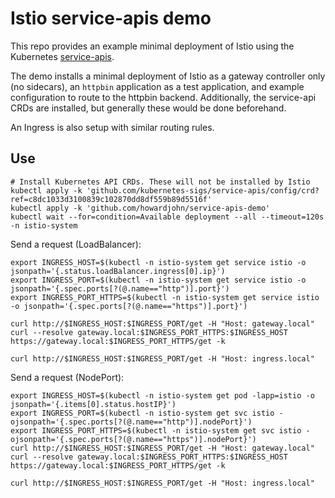 # Istio service-apis demo

This repo provides an example minimal deployment of Istio using the Kubernetes [service-apis](https://github.com/kubernetes-sigs/service-apis).

The demo installs a minimal deployment of Istio as a gateway controller only (no sidecars), an `httpbin` application as a test application, and example configuration to route to the httpbin backend. Additionally, the service-api CRDs are installed, but generally these would be done beforehand.

An Ingress is also setup with similar routing rules.

## Use

```
# Install Kubernetes API CRDs. These will not be installed by Istio
kubectl apply -k 'github.com/kubernetes-sigs/service-apis/config/crd?ref=c8dc1033d3100839c102870dd8df559b89d5516f'
kubectl apply -k 'github.com/howardjohn/service-apis-demo'
kubectl wait --for=condition=Available deployment --all --timeout=120s -n istio-system
```

Send a request (LoadBalancer):
```shell
export INGRESS_HOST=$(kubectl -n istio-system get service istio -o jsonpath='{.status.loadBalancer.ingress[0].ip}')
export INGRESS_PORT=$(kubectl -n istio-system get service istio -o jsonpath='{.spec.ports[?(@.name=="http")].port}')
export INGRESS_PORT_HTTPS=$(kubectl -n istio-system get service istio -o jsonpath='{.spec.ports[?(@.name=="https")].port}')

curl http://$INGRESS_HOST:$INGRESS_PORT/get -H "Host: gateway.local"
curl --resolve gateway.local:$INGRESS_PORT_HTTPS:$INGRESS_HOST https://gateway.local:$INGRESS_PORT_HTTPS/get -k

curl http://$INGRESS_HOST:$INGRESS_PORT/get -H "Host: ingress.local"
```

Send a request (NodePort):
```shell
export INGRESS_HOST=$(kubectl -n istio-system get pod -lapp=istio -o jsonpath='{.items[0].status.hostIP}')
export INGRESS_PORT=$(kubectl -n istio-system get svc istio -ojsonpath='{.spec.ports[?(@.name=="http")].nodePort}')
export INGRESS_PORT_HTTPS=$(kubectl -n istio-system get svc istio -ojsonpath='{.spec.ports[?(@.name=="https")].nodePort}')
curl http://$INGRESS_HOST:$INGRESS_PORT/get -H "Host: gateway.local"
curl --resolve gateway.local:$INGRESS_PORT_HTTPS:$INGRESS_HOST https://gateway.local:$INGRESS_PORT_HTTPS/get -k

curl http://$INGRESS_HOST:$INGRESS_PORT/get -H "Host: ingress.local"
```
